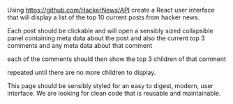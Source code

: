 Using https://github.com/HackerNews/API create a React user interface that will display a list of the top 10 current posts from hacker news.

Each post should be clickable and will open a sensibly sized collapsible panel containing meta data about the post and also the current top 3 comments and any meta data about that comment

each of the comments should then show the top 3 children of that comment

repeated until there are no more children to display.

This page should be sensibly styled for an easy to digest, modern, user interface. We are looking for clean code that is reusable and maintainable.

